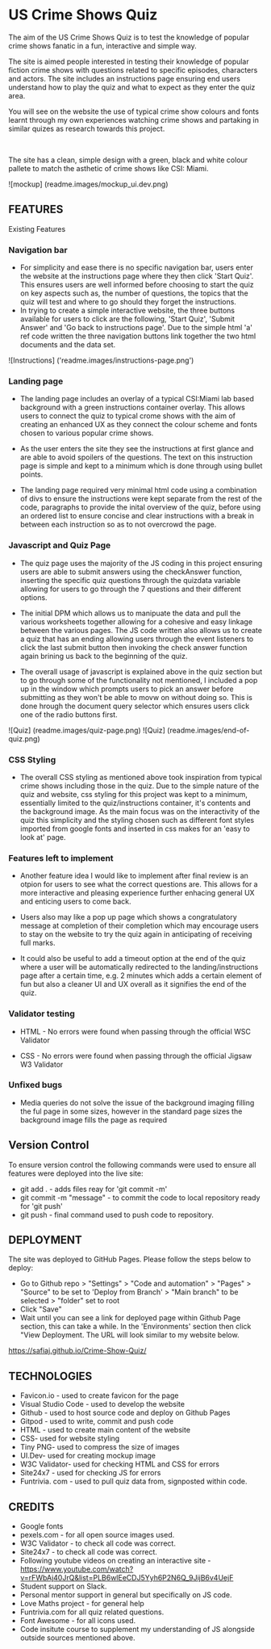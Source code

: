 # US Crime Shows Quiz
The aim of the US Crime Shows Quiz is to test the knowledge of popular crime shows fanatic in a fun, interactive and simple way.
<br>

The site is aimed people interested in testing their knowledge of popular fiction crime shows with questions related to specific episodes, characters and actors. The site includes an instructions page ensuring end users understand how to play the quiz and what to expect as they enter the quiz area. 

You will see on the website the use of typical crime show colours and fonts learnt through my own experiences watching crime shows and partaking in similar quizes as research towards this project. 

<br>

The site has a clean, simple design with a green, black and white colour pallete to match the asthetic of crime shows like CSI: Miami.

![mockup] (readme.images/mockup_ui.dev.png)

## FEATURES

Existing Features
### Navigation bar
* For simplicity and ease there is no specific navigation bar, users enter the website at the instructions page where they then click 'Start Quiz'. This ensures users are well informed before choosing to start the quiz on key aspects such as, the number of questions, the topics that the quiz will test and where to go should they forget the instructions. 
* In trying to create a simple interactive website, the three buttons available for users to click are the following, 'Start Quiz', 'Submit Answer' and 'Go back to instructions page'. Due to the simple html 'a' ref code written the three navigation buttons link together the two html documents and the data set. 


![Instructions] ('readme.images/instructions-page.png')

### Landing page 
* The landing page includes an overlay of a typical CSI:Miami lab based background with a green instructions container overlay. This allows users to connect the quiz to typical crome shows with the aim of creating an enhanced UX as they connect the colour scheme and fonts chosen to various popular crime shows. 

* As the user enters the site they see the instructions at first glance and are able to avoid spoilers of the questions. The text on this instruction page is simple and kept to a minimum which is done through using bullet points.

* The landing page required very minimal html code using a combination of divs to ensure the instructions were kept separate from the rest of the code, paragraphs to provide the inital overview of the quiz, before using an ordered list to ensure concise and clear instructions with a break in between each instruction so as to not overcrowd the page.


### Javascript and Quiz Page 
* The quiz page uses the majority of the JS coding in this project ensuring users are able to submit answers using the checkAnswer function, inserting the specific quiz questions through the quizdata variable allowing for users to go through the 7 questions and their different options. 

* The initial DPM which allows us to manipuate the data and pull the various worksheets together allowing for a cohesive and easy linkage between the various pages. The JS code written also allows us to create a quiz that has an ending allowing users through the event listeners to click the last submit button then invoking the check answer function again brining us back to the beginning of the quiz. 

* The overall usage of javascript is explained above in the quiz section but to go through some of the functionality not mentioned, I included a pop up in the window which prompts users to pick an answer before submitting as they won't be able to movw on without doing so. This is done hrough the document query selector which ensures users click one of the radio buttons first. 

![Quiz] (readme.images/quiz-page.png)
![Quiz] (readme.images/end-of-quiz.png)


### CSS Styling
* The overall CSS styling as mentioned above took inspiration from typical crime shows including those in the quiz. Due to the simple nature of the quiz and website, css styling for this project was kept to a minimum, essentially limited to the quiz/instructions container, it's contents and the background image. As the main focus was on the interactivity of the quiz this simplicity and the styling chosen such as different font styles imported from google fonts and inserted in css makes for an 'easy to look at' page.


### Features left to implement 
* Another feature idea I would like to implement after final review is an otpion for users to see what the correct questions are. This allows for a more interactive and pleasing experience further enhacing general UX and enticing users to come back. 
* Users also may like a pop up page which shows a congratulatory message at completion of their completion which may encourage users to stay on the website to try the quiz again in anticipating of receiving full marks.

* It could also be useful to add a timeout option at the end of the quiz where a user will be automatically redirected to the landing/instructions page after a certain time, e.g. 2 minutes which adds a certain element of fun but also a cleaner UI and UX overall as it signifies the end of the quiz.

### Validator testing
* HTML - No errors were found when passing through the official WSC Validator

* CSS - No errors were found when passing through the official Jigsaw W3 Validator

### Unfixed bugs
* Media queries do not solve the issue of the background imaging filling the ful page in some sizes, however in the standard page sizes the background image fills the page as required 

## Version Control
To ensure version control the following commands were used to ensure all features were deployed into the live site:

* git add . - adds files reay for 'git commit -m'
* git commit -m "message" - to commit the code to local repository ready for 'git push'
* git push - final command used to push code to repository.


## DEPLOYMENT
The site was deployed to GitHub Pages. Please follow the steps below to deploy:
* Go to Github repo > "Settings" > "Code and automation" > "Pages" > "Source" to be set to 'Deploy from Branch' > "Main branch" to be selected > "folder" set to root 
* Click "Save"
* Wait until you can see a link for deployed page within Github Page section, this can take a while. In the 'Environments' section then click "View Deployment. The URL will look similar to my website below.

https://safiaj.github.io/Crime-Show-Quiz/

## TECHNOLOGIES
* Favicon.io - used to create favicon for the page
* Visual Studio Code - used to develop the website
* Github - used to host source code and deploy on Github Pages
* Gitpod - used to write, commit and push code 
* HTML - used to create main content of the website
* CSS- used for website styling
* Tiny PNG- used to compress the size of images
* UI.Dev- used for creating mockup image
* W3C Validator- used for checking HTML and CSS for errors
* Site24x7 - used for checking JS for errors
* Funtrivia. com - used to pull quiz data from, signposted within code.

## CREDITS
* Google fonts
* pexels.com - for all open source images used.
* W3C Validator - to check all code was correct.
* Site24x7 - to check all code was correct.
* Following youtube videos on creating an interactive site - https://www.youtube.com/watch?v=rFWbAj40JrQ&list=PLB6wlEeCDJ5Yyh6P2N6Q_9JijB6v4UejF
* Student support on Slack.
* Personal mentor support in general but specifically on JS code.
* Love Maths project - for general help
* Funtrivia.com for all quiz related questions.
* Font Awesome - for all icons used.
* Code insitute course to supplement my understanding of JS alongside outside sources mentioned above.